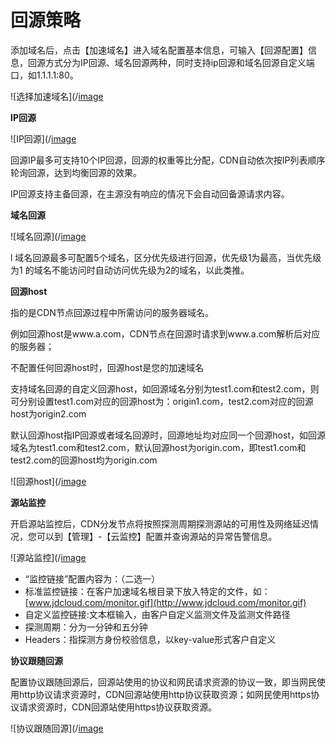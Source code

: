 # 回源策略

添加域名后，点击【加速域名】进入域名配置基本信息，可输入【回源配置】信息，回源方式分为IP回源、域名回源两种，同时支持ip回源和域名回源自定义端口，如1.1.1.1:80。

![选择加速域名](/[image](https://github.com/liangzy3/cn/tree/Intelligent-Edge-Security-1/image/Intelligent-Edge-Security/选择加速域名.png)

**IP回源**

![IP回源](/[image](https://github.com/liangzy3/cn/tree/Intelligent-Edge-Security-1/image/Intelligent-Edge-Security/IP回源.png)

回源IP最多可支持10个IP回源，回源的权重等比分配，CDN自动依次按IP列表顺序轮询回源，达到均衡回源的效果。

IP回源支持主备回源，在主源没有响应的情况下会自动回备源请求内容。

**域名回源**

![域名回源](/[image](https://github.com/liangzy3/cn/tree/Intelligent-Edge-Security-1/image/Intelligent-Edge-Security/域名回源.png)

l 域名回源最多可配置5个域名，区分优先级进行回源，优先级1为最高，当优先级为1 的域名不能访问时自动访问优先级为2的域名，以此类推。

**回源host**

指的是CDN节点回源过程中所需访问的服务器域名。

例如回源host是www.a.com，CDN节点在回源时请求到www.a.com解析后对应的服务器；

不配置任何回源host时，回源host是您的加速域名

支持域名回源的自定义回源host，如回源域名分别为test1.com和test2.com，则可分别设置test1.com对应的回源host为：origin1.com，test2.com对应的回源host为origin2.com

默认回源host指IP回源或者域名回源时，回源地址均对应同一个回源host，如回源域名为test1.com和test2.com，默认回源host为origin.com，即test1.com和test2.com的回源host均为origin.com

![回源host](/[image](https://github.com/liangzy3/cn/tree/Intelligent-Edge-Security-1/image/Intelligent-Edge-Security/回源host.png)

**源站监控**

开启源站监控后，CDN分发节点将按照探测周期探测源站的可用性及网络延迟情况，您可以到【管理】-【云监控】配置并查询源站的异常告警信息。

![源站监控](/[image](https://github.com/liangzy3/cn/tree/Intelligent-Edge-Security-1/image/Intelligent-Edge-Security/源站监控.png)

- “监控链接”配置内容为：（二选一）
- 标准监控链接：在客户加速域名根目录下放入特定的文件，如：[www.jdcloud.com/monitor.gif](http://www.jdcloud.com/monitor.gif)
- 自定义监控链接:文本框输入，由客户自定义监测文件及监测文件路径
- 探测周期：分为一分钟和五分钟
- Headers：指探测方身份校验信息，以key-value形式客户自定义

**协议跟随回源**

配置协议跟随回源后，回源站使用的协议和网民请求资源的协议一致，即当网民使用http协议请求资源时，CDN回源站使用http协议获取资源；如网民使用https协议请求资源时，CDN回源站使用https协议获取资源。

![协议跟随回源](/[image](https://github.com/liangzy3/cn/tree/Intelligent-Edge-Security-1/image/Intelligent-Edge-Security/协议跟随回源.png)